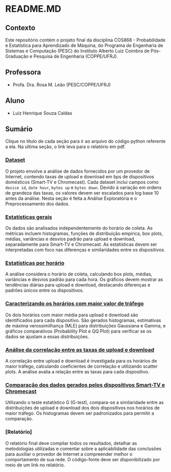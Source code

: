 # README.MD

## Contexto
Este repositório contém o projeto final da disciplina COS868 - Probabilidade e Estatística para Aprendizado de Máquina, do Programa de Engenharia de Sistemas e Computação (PESC) do Instituto Alberto Luiz Coimbra de Pós-Graduação e Pesquisa de Engenharia (COPPE/UFRJ).

## Professora
- Profa. Dra. Rosa M. Leão (PESC/COPPE/UFRJ)

## Aluno
- Luiz Henrique Souza Caldas

## Sumário

Clique no título de cada seção para ir ao arquivo do código python referente a ela. Na ultima seção, o link leva para o relatório em pdf.

### [Dataset](a_preprocessamento.py)
O projeto envolve a análise de dados fornecidos por um provedor de Internet, contendo taxas de upload e download em bps de dispositivos domésticos (Smart-TV e Chromecast). Cada dataset inclui campos como `device id`, `date hour`, `bytes up` e `bytes down`. Devido à variação em ordens de grandeza das taxas, os valores devem ser escalados para log base 10 antes da análise. Nesta seção é feita a Análise Exploratória e o Preprocessamento dos dados. 

### [Estatísticas gerais](b_estatisticas_gerais.py)
Os dados são analisados independentemente do horário de coleta. As métricas incluem histogramas, funções de distribuição empírica, box plots, médias, variâncias e desvios padrão para upload e download, separadamente para Smart-TV e Chromecast. As estatísticas devem ser interpretadas com foco nas diferenças e similaridades entre os dispositivos.

### [Estatísticas por horário](c_estatisticas_por_horario.py)
A análise considera o horário de coleta, calculando box plots, médias, variâncias e desvios padrão para cada hora. Os gráficos devem mostrar as tendências diárias para upload e download, destacando diferenças e padrões únicos entre os dispositivos.

### [Caracterizando os horários com maior valor de tráfego](d_caracterizando_os_horarios.py)
Os dois horários com maior média para upload e download são identificados para cada dispositivo. São gerados histogramas, estimativas de máxima verossimilhança (MLE) para distribuições Gaussiana e Gamma, e gráficos comparativos (Probability Plot e QQ Plot) para verificar se os dados se ajustam a essas distribuições.

### [Análise da correlação entre as taxas de upload e download]()
A correlação entre upload e download é investigada para os horários de maior tráfego, calculando coeficientes de correlação e utilizando scatter plots. A análise avalia a relação entre as taxas para cada dispositivo.

### [Comparação dos dados gerados pelos dispositivos Smart-TV e Chromecast]()
Utilizando o teste estatístico G (G-test), compara-se a similaridade entre as distribuições de upload e download dos dois dispositivos nos horários de maior tráfego. Os histogramas devem ser padronizados para permitir a comparação.

### [Relatório]
O relatório final deve compilar todos os resultados, detalhar as metodologias utilizadas e comentar sobre a aplicabilidade das conclusões para auxiliar o provedor de Internet a compreender melhor o comportamento de sua rede. O código-fonte deve ser disponibilizado por meio de um link no relatório.

